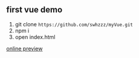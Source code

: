 ## first vue demo



1. git clone `https://github.com/swhzzz/myVue.git`
2. npm i
3. open index.html


[online preview](https://swhzzz.github.io/myVue/step2/index.html)
